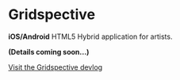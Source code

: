 # Gridspective

**iOS/Android** HTML5 Hybrid application for artists.

**(Details coming soon...)**

[Visit the Gridspective devlog](http://gridspective.blogspot.com)
